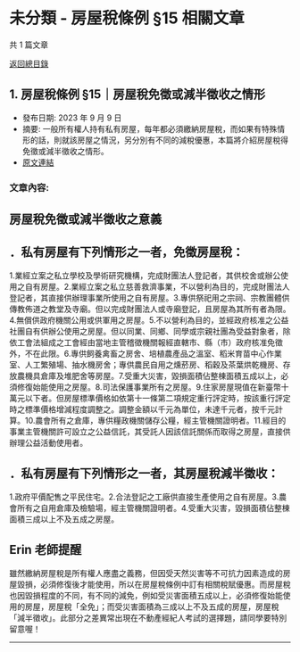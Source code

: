 # 未分類 - 房屋稅條例 §15 相關文章

共 1 篇文章

[返回總目錄](00_總目錄.md)

## 1. 房屋稅條例 §15｜房屋稅免徵或減半徵收之情形

- 發布日期: 2023 年 9 月 9 日
- 摘要: 一般所有權人持有私有房屋，每年都必須繳納房屋稅，而如果有特殊情形的話，則就該房屋之情況，另分別有不同的減稅優惠，本篇將介紹房屋稅得免徵或減半徵收之情形。
- [原文連結](https://www.jasper-realestate.com/%e6%88%bf%e5%b1%8b%e7%a8%85%e6%a2%9d%e4%be%8b-15-%e6%88%bf%e5%b1%8b%e7%a8%85-%e5%85%8d%e5%be%b5%e6%88%96%e6%b8%9b%e5%8d%8a%e5%be%b5%e6%94%b6%e4%b9%8b%e6%83%85%e5%bd%a2/)

### 文章內容:

## 房屋稅免徵或減半徵收之意義

## ．私有房屋有下列情形之一者，免徵房屋稅：

1.業經立案之私立學校及學術研究機構，完成財團法人登記者，其供校舍或辦公使用之自有房屋。2.業經立案之私立慈善救濟事業，不以營利為目的，完成財團法人登記者，其直接供辦理事業所使用之自有房屋。3.專供祭祀用之宗祠、宗教團體供傳教佈道之教堂及寺廟。但以完成財團法人或寺廟登記，且房屋為其所有者為限。4.無償供政府機關公用或供軍用之房屋。5.不以營利為目的，並經政府核准之公益社團自有供辦公使用之房屋。但以同業、同鄉、同學或宗親社團為受益對象者，除依工會法組成之工會經由當地主管稽徵機關報經直轄市、縣（市）政府核准免徵外，不在此限。6.專供飼養禽畜之房舍、培植農產品之溫室、稻米育苗中心作業室、人工繁殖場、抽水機房舍；專供農民自用之燻菸房、稻穀及茶葉烘乾機房、存放農機具倉庫及堆肥舍等房屋。7.受重大災害，毀損面積佔整棟面積五成以上，必須修復始能使用之房屋。8.司法保護事業所有之房屋。9.住家房屋現值在新臺幣十萬元以下者。但房屋標準價格如依第十一條第二項規定重行評定時，按該重行評定時之標準價格增減程度調整之。調整金額以千元為單位，未達千元者，按千元計算。10.農會所有之倉庫，專供糧政機關儲存公糧，經主管機關證明者。11.經目的事業主管機關許可設立之公益信託，其受託人因該信託關係而取得之房屋，直接供辦理公益活動使用者。

## ．私有房屋有下列情形之一者，其房屋稅減半徵收：

1.政府平價配售之平民住宅。2.合法登記之工廠供直接生產使用之自有房屋。3.農會所有之自用倉庫及檢驗場，經主管機關證明者。4.受重大災害，毀損面積佔整棟面積三成以上不及五成之房屋。

## Erin 老師提醒

雖然繳納房屋稅是所有權人應盡之義務，但因受天然災害等不可抗力因素造成的房屋毀損，必須修復後才能使用，所以在房屋稅條例中訂有相關稅賦優惠。而房屋稅也因毀損程度的不同，有不同的減免，例如受災害面積五成以上，必須修復始能使用的房屋，房屋稅「全免」；而受災害面積為三成以上不及五成的房屋，房屋稅「減半徵收」。此部分之差異常出現在不動產經紀人考試的選擇題，請同學要特別留意喔！

---


